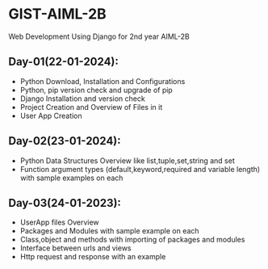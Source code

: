 # GIST-AIML-2B
Web Development Using Django for 2nd year AIML-2B

## Day-01(22-01-2024):
  - Python Download, Installation and Configurations
  - Python, pip version check and upgrade of pip
  - Django Installation and version check
  - Project Creation and Overview of Files in it
  - User App Creation

## Day-02(23-01-2024):
  - Python Data Structures Overview like list,tuple,set,string and set
  - Function argument types (default,keyword,required and variable length) with sample examples on each

## Day-03(24-01-2023):
  - UserApp files Overview
  - Packages and Modules with sample example on each
  - Class,object and methods with importing of packages and modules
  - Interface between urls and views
  - Http request and response with an example

